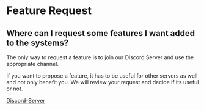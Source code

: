 # Feature Request


## Where can I request some features I want added to the systems?
The only way to request a feature is to join our Discord Server and use the appropriate channel.

If you want to propose a feature, it has to be useful for other servers as well and not only benefit you. 
We will review your request and decide if its useful or not.

[Discord-Server](https://discord.gg/yFFYASEaDD)